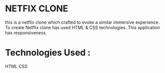 # NETFIX CLONE

this is a netflix clone which crafted to evoke a similar immersive experience. 
To create Netflix clone has used HTML & CSS technologies.
This application has responsiveness.


# Technologies Used : 
HTML
CSS